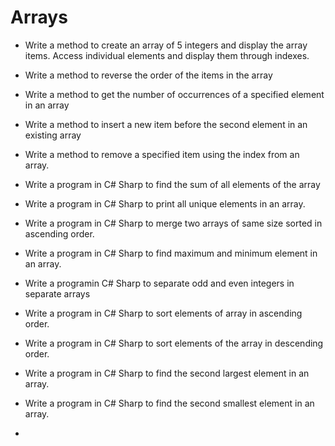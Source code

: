 # Arrays
- Write a method to create an array of 5 integers and display the array items. Access individual elements and display them through indexes.

- Write a method to reverse the order of the items in the array

- Write a method to get the number of occurrences of a specified element in an array

- Write a method to insert a new item before the second element in an existing array

- Write a method to remove a specified item using the index from an array. 

- Write a program in C# Sharp to find the sum of all elements of the array

 - Write a program in C# Sharp to print all unique elements in an array.
 
 - Write a program in C# Sharp to merge two arrays of same size sorted in ascending order.
 
 - Write a program in C# Sharp to find maximum and minimum element in an array.
 
 - Write a programin C# Sharp to separate odd and even integers in separate arrays
 
 - Write a program in C# Sharp to sort elements of array in ascending order.
 
 - Write a program in C# Sharp to sort elements of the array in descending order.
 
 - Write a program in C# Sharp to find the second largest element in an array.
 
 - Write a program in C# Sharp to find the second smallest element in an array.
 
 - 
